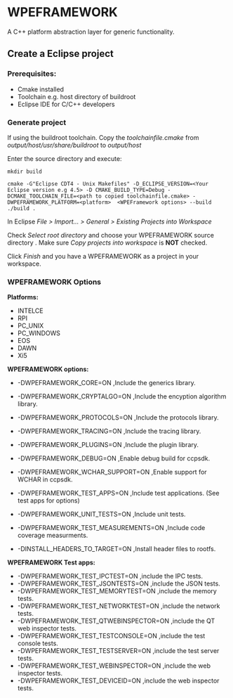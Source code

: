 # WPEFRAMEWORK

A C++ platform abstraction layer for generic functionality.

## Create a Eclipse project 
### Prerequisites: 
* Cmake installed
* Toolchain e.g. host directory of buildroot
* Eclipse IDE for C/C++ developers 

### Generate project
If using the buildroot toolchain. Copy the _toolchainfile.cmake_ from _output/host/usr/share/buildroot_ to _output/host_

Enter the source directory and execute:

`mkdir build`

`cmake -G"Eclipse CDT4 - Unix Makefiles" -D_ECLIPSE_VERSION=<Your Eclipse version e.g 4.5> -D CMAKE_BUILD_TYPE=Debug -DCMAKE_TOOLCHAIN_FILE=<path to copied toolchainfile.cmake> -DWPEFRAMEWORK_PLATFORM=<platform>  <WPEFramework options> --build ./build .`

In Eclipse
_File > Import... > General > Existing Projects into Workspace_

Check _Select root directory_ and choose your WPEFRAMEWORK source directory . Make sure _Copy projects into workspace_ is **NOT** checked.

Click _Finish_ and you have a WPEFRAMEWORK as a project in your workspace.

### WPEFRAMEWORK Options
**Platforms:**
* INTELCE
* RPI
* PC_UNIX
* PC_WINDOWS
* EOS
* DAWN
* Xi5

**WPEFRAMEWORK options:**
*  -DWPEFRAMEWORK_CORE=ON ,Include the generics library.
*  -DWPEFRAMEWORK_CRYPTALGO=ON ,Include the encyption algorithm library.
*  -DWPEFRAMEWORK_PROTOCOLS=ON ,Include the protocols library.
*  -DWPEFRAMEWORK_TRACING=ON ,Include the tracing library.
*  -DWPEFRAMEWORK_PLUGINS=ON ,Include the plugin library.

*  -DWPEFRAMEWORK_DEBUG=ON ,Enable debug build for ccpsdk.
*  -DWPEFRAMEWORK_WCHAR_SUPPORT=ON ,Enable support for WCHAR in ccpsdk.
*  -DWPEFRAMEWORK_TEST_APPS=ON ,Include test applications. (See test apps for options)
*  -DWPEFRAMEWORK_UNIT_TESTS=ON ,Include unit tests.
*  -DWPEFRAMEWORK_TEST_MEASUREMENTS=ON ,Include code coverage measurments.
        
*  -DINSTALL_HEADERS_TO_TARGET=ON ,Install header files to rootfs.

**WPEFRAMEWORK Test apps:**
* -DWPEFRAMEWORK_TEST_IPCTEST=ON ,include the IPC tests.
* -DWPEFRAMEWORK_TEST_JSONTESTS=ON ,include the JSON tests.
* -DWPEFRAMEWORK_TEST_MEMORYTEST=ON ,include the memory tests.
* -DWPEFRAMEWORK_TEST_NETWORKTEST=ON ,include the network tests.
* -DWPEFRAMEWORK_TEST_QTWEBINSPECTOR=ON ,include the QT web inspector tests. 
* -DWPEFRAMEWORK_TEST_TESTCONSOLE=ON ,include the test console tests.
* -DWPEFRAMEWORK_TEST_TESTSERVER=ON ,include the test server tests.
* -DWPEFRAMEWORK_TEST_WEBINSPECTOR=ON ,include the web inspector tests.
* -DWPEFRAMEWORK_TEST_DEVICEID=ON ,include the web inspector tests.
